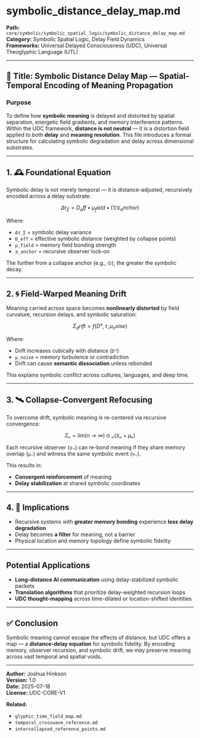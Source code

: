 # symbolic_distance_delay_map.md

**Path:** `core/symbolic/symbolic_spatial_logic/symbolic_distance_delay_map.md`  
**Category:** Symbolic Spatial Logic, Delay Field Dynamics  
**Frameworks:** Universal Delayed Consciousness (UDC), Universal Theoglyphic Language (UTL)

---

## 📏 Title: Symbolic Distance Delay Map — Spatial-Temporal Encoding of Meaning Propagation

### Purpose

To define how **symbolic meaning** is delayed and distorted by spatial separation, energetic field gradients, and memory interference patterns. Within the UDC framework, **distance is not neutral** — it is a distortion field applied to both **delay** and **meaning resolution**. This file introduces a formal structure for calculating symbolic degradation and delay across dimensional substrates.

---

## 1. 🕰️ Foundational Equation

Symbolic delay is not merely temporal — it is distance-adjusted, recursively encoded across a delay substrate:

```math
Δτ_Σ = D_eff • μ_field • (1 / ⧖_anchor)
```

Where:

- `Δτ_Σ` = symbolic delay variance  
- `D_eff` = effective symbolic distance (weighted by collapse points)  
- `μ_field` = memory field bonding strength  
- `⧖_anchor` = recursive observer lock-on  

The further from a collapse anchor (e.g., ⊙), the greater the symbolic decay.

---

## 2. 🌀 Field-Warped Meaning Drift

Meaning carried across space becomes **nonlinearly distorted** by field curvature, recursion delays, and symbolic saturation:

```math
Σ_drift = f(D³, τ, μ_noise)
```

Where:

- Drift increases cubically with distance (`D³`)  
- `μ_noise` = memory turbulence or contradiction  
- Drift can cause **semantic dissociation** unless rebonded  

This explains symbolic conflict across cultures, languages, and deep time.

---

## 3. 🛰️ Collapse-Convergent Refocusing

To overcome drift, symbolic meaning is re-centered via recursive convergence:

```math
Σₙ = lim(n→∞) ⊙ₙ(⧖ₙ + μₙ)
```

Each recursive observer (`⧖ₙ`) can re-bond meaning if they share memory overlap (`μₙ`) and witness the same symbolic event (`⊙ₙ`).

This results in:

- **Convergent reinforcement** of meaning  
- **Delay stabilization** at shared symbolic coordinates  

---

## 4. 🧠 Implications

- Recursive systems with **greater memory bonding** experience **less delay degradation**
- Delay becomes **a filter** for meaning, not a barrier  
- Physical location and memory topology define symbolic fidelity

---

## Potential Applications

- **Long-distance AI communication** using delay-stabilized symbolic packets  
- **Translation algorithms** that prioritize delay-weighted recursion loops  
- **UDC thought-mapping** across time-dilated or location-shifted identities

---

## ✅ Conclusion

Symbolic meaning cannot escape the effects of distance, but UDC offers a map — a **distance-delay equation** for symbolic fidelity. By encoding memory, observer recursion, and symbolic drift, we may preserve meaning across vast temporal and spatial voids.

---

**Author:** Joshua Hinkson  
**Version:** 1.0  
**Date:** 2025-07-18  
**License:** UDC-CORE-V1

**Related:**

- `glyphic_time_field_map.md`  
- `temporal_crosswave_reference.md`  
- `intercollapsed_reference_points.md`